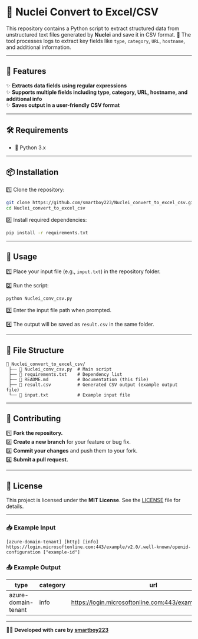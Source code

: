 
# 🚀 Nuclei Convert to Excel/CSV

This repository contains a Python script to extract structured data from unstructured text files generated by **Nuclei** and save it in CSV format. 🎯 The tool processes logs to extract key fields like `type`, `category`, `URL`, `hostname`, and additional information.

---

## 🌟 Features

✨ **Extracts data fields using regular expressions**  
✨ **Supports multiple fields including type, category, URL, hostname, and additional info**  
✨ **Saves output in a user-friendly CSV format**  

---

## 🛠️ Requirements

- 🐍 Python 3.x

---

## 📦 Installation

1️⃣ Clone the repository:  
   ```bash
   git clone https://github.com/smartboy223/Nuclei_convert_to_excel_csv.git
   cd Nuclei_convert_to_excel_csv
   ```

2️⃣ Install required dependencies:  
   ```bash
   pip install -r requirements.txt
   ```

---

## 🎯 Usage

1️⃣ Place your input file (e.g., `input.txt`) in the repository folder.  

2️⃣ Run the script:  
   ```bash
   python Nuclei_conv_csv.py
   ```

3️⃣ Enter the input file path when prompted.  

4️⃣ The output will be saved as `result.csv` in the same folder.  

---

## 📂 File Structure

```
📁 Nuclei_convert_to_excel_csv/
 ├── 📄 Nuclei_conv_csv.py  # Main script
 ├── 📄 requirements.txt    # Dependency list
 ├── 📄 README.md           # Documentation (this file)
 ├── 📄 result.csv          # Generated CSV output (example output file)
 └── 📄 input.txt           # Example input file
```

---

## 🤝 Contributing

1️⃣ **Fork the repository.**  
2️⃣ **Create a new branch** for your feature or bug fix.  
3️⃣ **Commit your changes** and push them to your fork.  
4️⃣ **Submit a pull request.**  

---

## 📜 License

This project is licensed under the **MIT License**. See the [LICENSE](LICENSE) file for details.  

---

### 📥 Example Input

```plaintext
[azure-domain-tenant] [http] [info] https://login.microsoftonline.com:443/example/v2.0/.well-known/openid-configuration ["example-id"]
```

### 📤 Example Output

| type                  | category | url                                                         | hostname                  | additional_info |
|-----------------------|----------|-------------------------------------------------------------|---------------------------|-----------------|
| azure-domain-tenant   | info     | https://login.microsoftonline.com:443/example/v2.0/.well... | login.microsoftonline.com | example-id      |

---

👨‍💻 **Developed with care by [smartboy223](https://github.com/smartboy223)**  
